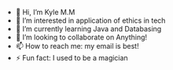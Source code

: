 - 👋 Hi, I’m Kyle M.M
- 👀 I’m interested in application of ethics in tech
- 🌱 I’m currently learning Java and Databasing 
- 💞️ I’m looking to collaborate on Anything!
- 📫 How to reach me: my email is best!
- ⚡ Fun fact: I used to be a magician

<!---
Kylegmm/Kylegmm is a ✨ special ✨ repository because its `README.md` (this file) appears on your GitHub profile.
You can click the Preview link to take a look at your changes.
--->
